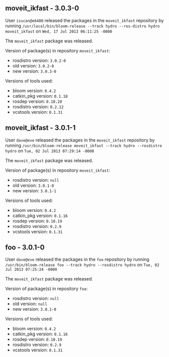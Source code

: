## moveit_ikfast - 3.0.3-0

User `isucan@e6400` released the packages in the `moveit_ikfast` repository by running `/usr/local/bin/bloom-release --track hydro --ros-distro hydro moveit_ikfast` on `Wed, 17 Jul 2013 06:11:25 -0000`

The `moveit_ikfast` package was released.

Version of package(s) in repository `moveit_ikfast`:
- rosdistro version: `3.0.2-0`
- old version: `3.0.2-0`
- new version: `3.0.3-0`

Versions of tools used:
- bloom version: `0.4.2`
- catkin_pkg version: `0.1.18`
- rosdep version: `0.10.20`
- rosdistro version: `0.2.12`
- vcstools version: `0.1.31`


## moveit_ikfast - 3.0.1-1

User `dave@eve` released the packages in the `moveit_ikfast` repository by running `/usr/bin/bloom-release moveit_ikfast --track hydro --rosdistro hydro` on `Tue, 02 Jul 2013 07:29:14 -0000`

The `moveit_ikfast` package was released.

Version of package(s) in repository `moveit_ikfast`:
- rosdistro version: `null`
- old version: `3.0.1-0`
- new version: `3.0.1-1`

Versions of tools used:
- bloom version: `0.4.2`
- catkin_pkg version: `0.1.16`
- rosdep version: `0.10.19`
- rosdistro version: `0.2.9`
- vcstools version: `0.1.31`


## foo - 3.0.1-0

User `dave@eve` released the packages in the `foo` repository by running `/usr/bin/bloom-release foo --track hydro --rosdistro hydro` on `Tue, 02 Jul 2013 07:25:24 -0000`

The `moveit_ikfast` package was released.

Version of package(s) in repository `foo`:
- rosdistro version: `null`
- old version: `null`
- new version: `3.0.1-0`

Versions of tools used:
- bloom version: `0.4.2`
- catkin_pkg version: `0.1.16`
- rosdep version: `0.10.19`
- rosdistro version: `0.2.9`
- vcstools version: `0.1.31`


